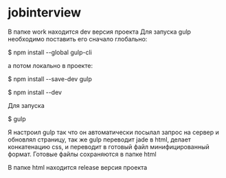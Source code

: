 # jobinterview
В папке work находится dev версия проекта
Для запуска gulp необходимо
поставить его сначало глобально:

$ npm install --global gulp-cli

а потом локально в проекте:

$ npm install --save-dev gulp

$ npm install --dev

Для запуска

$ gulp

Я настроил gulp так что он автоматически посылал запрос на сервер и обновлял страницу, так же gulp переводит jade в html, делает конкатенацию css, и переводит в готовый файл минифицированный формат. Готовые файлы сохраняются в папке html

В папке html находится release версия проекта
